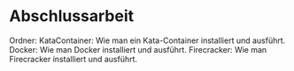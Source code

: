 # Abschlussarbeit

Ordner:
KataContainer: Wie man ein Kata-Container installiert und ausführt.
Docker: Wie man Docker installiert und ausführt.
Firecracker: Wie man Firecracker installiert und ausführt. 

